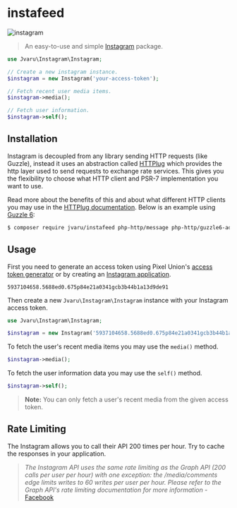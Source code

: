 # instafeed

![instagram](https://user-images.githubusercontent.com/42133180/43707781-72e2277e-9986-11e8-8ffc-9030ba31e715.jpg)

> An easy-to-use and simple [Instagram](https://www.instagram.com/) package.

```php
use Jvaru\Instagram\Instagram;

// Create a new instagram instance.
$instagram = new Instagram('your-access-token');

// Fetch recent user media items.
$instagram->media();

// Fetch user information.
$instagram->self();
```



## Installation

Instagram is decoupled from any library sending HTTP requests (like Guzzle), instead it uses an abstraction called [HTTPlug](http://httplug.io) which provides the http layer used to send requests to exchange rate services. This gives you the flexibility to choose what HTTP client and PSR-7 implementation you want to use.

Read more about the benefits of this and about what different HTTP clients you may use in the [HTTPlug documentation](http://docs.php-http.org/en/latest/httplug/users.html). Below is an example using [Guzzle 6](http://docs.guzzlephp.org/en/latest/index.html):

```bash
$ composer require jvaru/instafeed php-http/message php-http/guzzle6-adapter
```

## Usage

First you need to generate an access token using Pixel Union's [access token generator](http://instagram.pixelunion.net) or by creating an [Instagram application](https://www.instagram.com/developer/authentication).

```
5937104658.5688ed0.675p84e21a0341gcb3b44b1a13d9de91
```

Then create a new `Jvaru\Instagram\Instagram` instance with your Instagram access token.

```php
use Jvaru\Instagram\Instagram;

$instagram = new Instagram('5937104658.5688ed0.675p84e21a0341gcb3b44b1a13d9de91');
```

To fetch the user's recent media items you may use the `media()` method.

```php
$instagram->media();
```

To fetch the user information data you may use the `self()` method.

```php
$instagram->self();
```

> **Note:** You can only fetch a user's recent media from the given access token.

## Rate Limiting

The Instagram allows you to call their API 200 times per hour. Try to cache the responses in your application.

> _The Instagram API uses the same rate limiting as the Graph API (200 calls per user per hour) with one exception: the /media/comments edge limits writes to 60 writes per user per hour. Please refer to the Graph API's rate limiting documentation for more information_ - [Facebook](https://developers.facebook.com/docs/instagram-api/overview/#rate-limiting)
